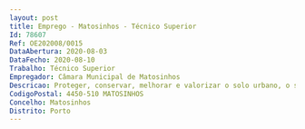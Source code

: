 ```yaml
--- 
layout: post
title: Emprego - Matosinhos - Técnico Superior
Id: 78607
Ref: OE202008/0015
DataAbertura: 2020-08-03
DataFecho: 2020-08-10
Trabalho: Técnico Superior
Empregador: Câmara Municipal de Matosinhos
Descricao: Proteger, conservar, melhorar e valorizar o solo urbano, o solo rústico, o ambiente e a paisagem do concelho, de forma a potenciar as condições de vida e os valores da equidade e inclusão territoriais, através do planeamento e gestão territoriais, previstos na Lei de Bases Gerais da Política Pública de Solos, de Ordenamento do Território e de Urbanismo, no Regime Jurídico dos Instrumentos de Gestão Territorial, e em documentos legais conexos  Elaborar, rever, monitorizar e gerir o Plano Diretor Municipal  Definir e acompanhar em colaboração com as demais entidades, as estratégias de planeamento e de ordenamento territorial intermunicipais e regionais  Participação ativa na gestão solo urbano, do solo rústico, ambiental e paisagística do concelho, e nas áreas dos instrumentos de gestão territorial  Manter atualizada a Estrutura Ecológica Municipal, como parte da política ambiental e do solo rústico  Elaborar e rever, promover, coordenar, e acompanhar os planos de urbanização e de pormenor bem como outros estudos de planeamento e ordenamento do território  Garantir a realização dos procedimentos de avaliação ambiental resultantes dos instrumentos de gestão territorial municipais no âmbito dos seus procedimentos de preparação e elaboração  Acompanhar a elaboração de estudos urbanísticos promovidos por entidades externas  Elaborar estudos de desenho urbano e de desenho de espaço público  Emitir pareceres sobre pretensões em áreas do território abrangidas por estudos e planos em elaboração até à tomada de decisão da Câmara Municipal  O exercício, em geral, de competências que a lei atribua ou venha a atribuir ao Município relacionadas com as descritas acima. Promover estudos urbanísticos em áreas fora das áreas sujeitas a plano de pormenor ou de urbanização  promover soluções urbanísticas em projetos de relevante interesse municipal  apoiar a intervenção dos particulares em articulação com os interesses municipais.
CodigoPostal: 4450-510 MATOSINHOS
Concelho: Matosinhos
Distrito: Porto
--- 
```

